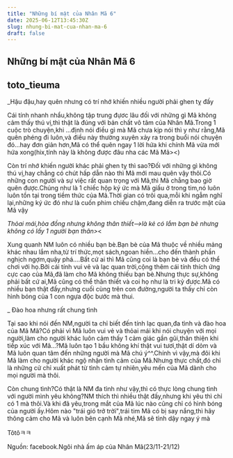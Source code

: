 ```yaml
---
title: "Những bí mật của Nhân Mã 6"
date: 2025-06-12T13:45:30Z
slug: nhung-bi-mat-cua-nhan-ma-6
draft: false
---
```


## Những bí mật của Nhân Mã 6

## toto_tieuma

_Hậu đậu,hay quên nhưng có trí nhớ khiến nhiều người phải ghen tỵ đấy

Cái tính nhanh nhẩu,không tập trung đựơc lâu đối với những gì Mã không cảm thấy thú vị,thì thật là đúng với bản chất vô tâm của Nhân Mã.Trong 1 cuộc trò chuyện,khi ...định nói điều gì mà Mã chưa kịp nói thì y như rằng,Mã quên phéng đi luôn,và điều này thường xuyên xảy ra trong buổi nói chuyện đó...hay đơn giản hơn,Mã có thể quên ngay 1 lời hứa khi chính Mã vừa mới hứa xong(hix,tính này là không được đâu nha các Mã Mã><)

Còn trí nhớ khiến người khác phải ghen tỵ thì sao?Đối với những gì không thú vị,hay chẳng có chút hấp dẫn nào thì Mã mới mau quên vậy thôi.Có những con người và sự việc rất quan trọng với Mã,thì Mã chẳng bao giờ quên được.Chúng như là 1 chiếc hộp ký ức mà Mã giấu ở trong tim,nó luôn luôn tồn tại trong tiềm thức của Mã.Thời gian có trôi qua,mỗi khi ngẫm nghĩ lại,những ký ức đó như là cuốn phim chiếu chậm,đang diễn ra trước mặt của Mã vậy

_Thỏai mái,hòa đồng nhưng không thân thiết-->là kẻ có lắm bạn bè nhưng không có lấy 1 người bạn thân>_<

Xung quanh NM luôn có nhiều bạn bè.Bạn bè của Mã thuộc về nhiều mảng khác nhau lắm nha,từ trí thức,mọt sách,ngoan hiền...cho đến thành phần nghịch ngợm,quậy phá....Bất cứ ai thì Mã cũng coi là bạn bè và đều có thể chơi với họ.Bởi cái tính vui vẻ và lạc quan trời,cộng thêm cái tính thích ứng cực cao của Mã,đã làm cho Mã không thiếu bạn bè.Nhưng thực sự,không phải bất cứ ai,Mã cũng có thể thân thiết và coi họ như là tri kỷ được.Mã có nhiều bạn thật đấy,nhưng cuối cùng trên con đường,người ta thấy chỉ còn hình bóng của 1 con ngựa độc bước mà thui.

_ Đào hoa nhưng rất chung tình

Tại sao khi nói đến NM,người ta chỉ biết đến tính lạc quan,đa tình và đào hoa của Mã Mã?Có phải vì Mã luôn vui vẻ và thỏai mái khi nói chuyện với mọi người,làm cho người khác luôn cảm thấy 1 cảm giác gần gũi,thân thiện khi tiếp xúc với Mã...?Mã luôn tạo 1 bầu không khí thật vui tươi,thật dí dỏm và Mã luôn quan tâm đến những người mà Mã chú ý^^.Chính vì vậy,mà đôi khi Mã làm cho người khác ngộ nhận tình cảm của Mã.Nhưng thực chất,đó chỉ là những cử chỉ xuất phát từ tình cảm tự nhiên,yêu mến của Mã dành cho mọi người mà thôi.

Còn chung tình?Có thật là NM đa tình như vậy,thì có thực lòng chung tình với người mình yêu không?NM thích thì nhiều thật đấy,nhưng khi yêu thì chỉ có 1 mà thôi.Và khi đã yêu,trong mắt của Mã lúc nào cũng chỉ có hình bóng của người ấy.Hôm nào "trái gió trở trời",trái tim Mã có bị say nắng,thì hãy thông cảm cho Mã và luôn bên cạnh Mã nhé,Mã sẽ tỉnh dậy ngay ý mà

Tôtôㅋㅋ
 
Nguồn: facebook.Ngôi nhà ấm áp của Nhân Mã(23/11-21/12)